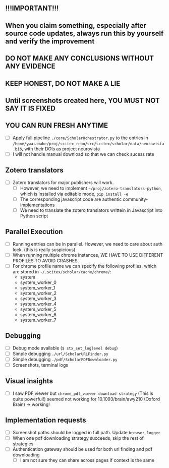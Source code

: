 <!-- ---
!-- Timestamp: 2025-10-11 13:36:59
!-- Author: ywatanabe
!-- File: /home/ywatanabe/proj/scitex_repo/src/scitex/scholar/TODO.md
!-- --- -->

## !!!IMPORTANT!!! 
## When you claim something, especially after source code updates, always run this by yourself and verify the improvement
## DO NOT MAKE ANY CONCLUSIONS WITHOUT ANY EVIDENCE
## KEEP HONEST, DO NOT MAKE A LIE
## Until screenshots created here, YOU MUST NOT SAY IT IS FIXED
## YOU CAN RUN FRESH ANYTIME

- [ ] Apply full pipeline `./core/ScholarOchestrator.py` to the entries in `/home/ywatanabe/proj/scitex_repo/src/scitex/scholar/data/neurovista.bib`, with their DOIs as project neurovista
- [ ] I will not handle manual download so that we can check sucess rate

## Zotero translators
- [ ] Zotero translators for major publishers will work.
  - [ ] However, we need to implement `~/proj/zotero-translators-python`, which is installed via editable mode, `pip install -e`
  - [ ] The corresponding javascript code are authentic community-implementations
  - [ ] We need to translate the zotero translators writtein in Javascript into Python script

## Parallel Execution
- [ ] Running entries can be in parallel. However, we need to care about auth lock. (this is really suspicious)
- [ ] When running multiple chrome instances, WE HAVE TO USE DIFFERENT PROFILES TO AVOID CRASHES.
- [ ] For chrome profile name we can specify the following profiles, which are stored in `~/.scitex/scholar/cache/chrome/`:
     - system
     - system_worker_0
     - system_worker_1
     - system_worker_2
     - system_worker_3
     - system_worker_4
     - system_worker_5
     - system_worker_6
     - system_worker_7

## Debugging
- [ ] Debug mode available (`$ stx_set_loglevel debug`)
- [ ] Simple debugging `./url/ScholarURLFinder.py`
- [ ] Simple debugging `./pdf/ScholarPDFDownloader.py`
- [ ] Screenshots, terminal logs

## Visual insights
- [ ] I saw PDF viewer but `chrome_pdf_viewer download strategy` (This is quite powerful!) seemed not working for  10.1093/brain/awy210 (Oxford Brain) -> working!

## Implementation requests
- [ ] Screenshot paths should be logged in full path. Update `browser_logger`
- [ ] When one pdf downloading strategy succeeds, skip the rest of strategies
- [ ] Authentication gateway should be used for both url finding and pdf downloading
  - [ ] I am not sure they can share across pages if context is the same

<!-- ``` bash
 !-- run_neurovista_pipeline() {
 !--     local fresh_start=$1
 !--     LOG_PATH="./FULL_DOWNLOAD_LOG.txt"
 !--     echo $LOG_PATH > $LOG_PATH
 !--     NV_LIBRARY="$HOME/.scitex/scholar/library/neurovista/"
 !--     
 !--     if [ "$fresh_start" = "true" ]; then
 !--         rm -rf ~/.scitex/scholar/library/*
 !--         rm -rf ~/.scitex/scholar/cache/{engine,url,download}
 !--     fi
 !--     
 !--     n_pdfs=$(tree "$NV_LIBRARY" 2>/dev/null | grep ".pdf$" | wc -l)
 !--     echo "$n_pdfs PDFs found" 2>&1 | ctee.sh -a $LOG_PATH 2>&1
 !--     
 !--     cd ~/proj/scitex_repo/src/scitex/scholar
 !--     python -m scitex.scholar \
 !--         --bibtex data/neurovista.bib \
 !--         --output data/neurovista_enriched.bib \
 !--         --project neurovista \
 !--         --browser interactive \
 !--          2>&1 | ctee.sh -a $LOG_PATH 2>&1
 !--     
 !--     python -m scitex.scholar \
 !--         --bibtex data/neurovista_enriched.bib \
 !--         --project neurovista \
 !--         --browser interactive \
 !--         --download \
 !--          2>&1 | ctee.sh -a $LOG_PATH 2>&1
 !-- 
 !--     python -m scitex.scholar \
 !--         --project neurovista \
 !--         --list
 !-- 
 !--     tree "$NV_LIBRARY"  2>&1 | ctee.sh -a $LOG_PATH 2>&1
 !--     n_pdfs=$(tree "$NV_LIBRARY" 2>/dev/null | grep ".pdf$" | wc -l)
 !--     echo "$n_pdfs PDFs found" 2>&1 | ctee.sh -a $LOG_PATH 2>&1
 !-- }
 !-- 
 !-- run_neurovista_pipeline
 !-- # run_neurovista_pipeline true
 !-- ```
 !-- 
 !-- - [ ] DOI Engines as list
 !-- 
 !--   1. Pydantic Validation Error - *_engines fields are stored as strings instead of lists:
 !--     - "doi_engines": "ScholarURLFinder" ❌
 !--     - Should be: "doi_engines": ["ScholarURLFinder"] ✅
 !-- 
 !-- 
 !-- ## Manual Mode
 !-- - [ ] Shows "Stop Automation" button on browser all the time
 !--   - [ ] Responsive visual feedback and instructions
 !-- - [ ] When the button pressed, automation stops
 !--   - [ ] On the other hand, another automation - download monitoring - starts.
 !--   - [ ] When download detected, correctly verify, move, and rename saved PDF to the library just as the automation system does. -->

<!-- EOF -->
